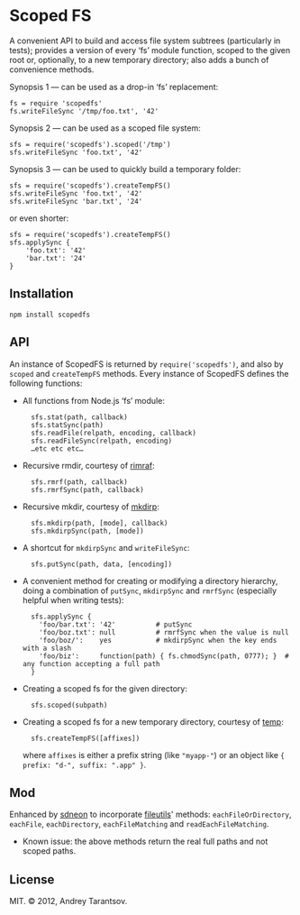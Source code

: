 # Scoped FS

A convenient API to build and access file system subtrees (particularly in tests); provides a version of every ‘fs’ module function, scoped to the given root or, optionally, to a new temporary directory; also adds a bunch of convenience methods.

Synopsis 1 — can be used as a drop-in ‘fs’ replacement:

    fs = require 'scopedfs'
    fs.writeFileSync '/tmp/foo.txt', '42'

Synopsis 2 — can be used as a scoped file system:

    sfs = require('scopedfs').scoped('/tmp')
    sfs.writeFileSync 'foo.txt', '42'

Synopsis 3 — can be used to quickly build a temporary folder:

    sfs = require('scopedfs').createTempFS()
    sfs.writeFileSync 'foo.txt', '42'
    sfs.writeFileSync 'bar.txt', '24'

or even shorter:

    sfs = require('scopedfs').createTempFS()
    sfs.applySync {
        'foo.txt': '42'
        'bar.txt': '24'
    }


## Installation

    npm install scopedfs


## API

An instance of ScopedFS is returned by `require('scopedfs')`, and also by `scoped` and `createTempFS` methods. Every instance of ScopedFS defines the following functions:

* All functions from Node.js ‘fs’ module:

        sfs.stat(path, callback)
        sfs.statSync(path)
        sfs.readFile(relpath, encoding, callback)
        sfs.readFileSync(relpath, encoding)
        …etc etc etc…

* Recursive rmdir, courtesy of [rimraf](https://npmjs.org/package/rimraf):

        sfs.rmrf(path, callback)
        sfs.rmrfSync(path, callback)

* Recursive mkdir, courtesy of [mkdirp](https://npmjs.org/package/mkdirp):

        sfs.mkdirp(path, [mode], callback)
        sfs.mkdirpSync(path, [mode])

* A shortcut for `mkdirpSync` and `writeFileSync`:

        sfs.putSync(path, data, [encoding])

* A convenient method for creating or modifying a directory hierarchy, doing a combination of `putSync`, `mkdirpSync` and `rmrfSync` (especially helpful when writing tests):

        sfs.applySync {
          'foo/bar.txt': '42'          # putSync
          'foo/boz.txt': null          # rmrfSync when the value is null
          'foo/boz/':    yes           # mkdirpSync when the key ends with a slash
          'foo/biz':     function(path) { fs.chmodSync(path, 0777); }  # any function accepting a full path
        }

* Creating a scoped fs for the given directory:

        sfs.scoped(subpath)

* Creating a scoped fs for a new temporary directory, courtesy of [temp](https://npmjs.org/package/temp):

        sfs.createTempFS([affixes])

    where `affixes` is either a prefix string (like `"myapp-"`) or an object like `{ prefix: "d-", suffix: ".app" }`.


## Mod

Enhanced by [sdneon](https://github.com/sdneon) to incorporate [fileutils](https://github.com/lukebayes/node-fileutils)' methods: `eachFileOrDirectory`, `eachFile`, `eachDirectory`, `eachFileMatching` and `readEachFileMatching`.

 * Known issue: the above methods return the real full paths and not scoped paths.


## License

MIT. © 2012, Andrey Tarantsov.

